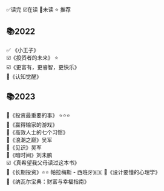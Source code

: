 

✅读完  ☑️在读  🔲未读  ⭐ 推荐

## 📚2022

✅ 《小王子》  
☑️《投资者的未来》  ⭐    
☑️《更富有，更睿智，更快乐》   
🔲《认知觉醒》  

## 📚2023

🔲《投资最重要的事》  ⭐⭐⭐  
🔲《赢得输家的游戏》  
🔲《高效人士的七个习惯》  
🔲《浪潮之巅》吴军  
🔲《见识》吴军  
🔲《暗时间》刘未鹏  
☑️《真希望我父母读过这本书》  
🔲《长期投资》⭐⭐  帕拉梅斯 - 西班牙🇪🇸
🔲《设计要懂的心理学》   
🔲《纳瓦尔宝典：财富与幸福指南》   


